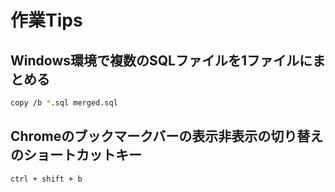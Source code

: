 # 作業Tips

## Windows環境で複数のSQLファイルを1ファイルにまとめる

```sh
copy /b *.sql merged.sql
```

## Chromeのブックマークバーの表示非表示の切り替えのショートカットキー

```sh
ctrl + shift + b
```
